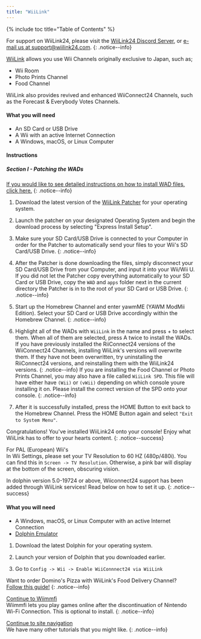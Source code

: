 ```yaml
---
title: "WiiLink"
---
```


{% include toc title="Table of Contents" %}

For support on WiiLink24, please visit the [WiiLink24 Discord Server](https://discord.com/invite/reqUMqxu8D), or [e-mail us at support@wiilink24.com](mailto:support@wiilink24.com).
{: .notice--info}

[WiiLink](https://wiilink24.com/) allows you use Wii Channels originally exclusive to Japan, such as;

- Wii Room
- Photo Prints Channel
- Food Channel

WiiLink also provides revived and enhanced WiiConnect24 Channels, such as the Forecast & Everybody Votes Channels.

#### What you will need

- An SD Card or USB Drive
- A Wii with an active Internet Connection
- A Windows, macOS, or Linux Computer

#### Instructions

##### Section I - Patching the WADs

[If you would like to see detailed instructions on how to install WAD files, click here.](yawmme)
{: .notice--info}

1. Download the latest version of the [WiiLink Patcher](https://github.com/WiiLink24/WiiLink24-Patcher/releases/tag/v1.2.1) for your operating system.

2. Launch the patcher on your designated Operating System and begin the download process by selecting "Express Install Setup".
 
3. Make sure your SD Card/USB Drive is connected to your Computer in order for the Patcher to automatically send your files to your Wii's SD Card/USB Drive.
{: .notice--info}

4. After the Patcher is done downloading the files, simply disconnect your SD Card/USB Drive from your Computer, and input it into your Wii/Wii U.
If you did not let the Patcher copy everything automatically to your SD Card or USB Drive, copy the `WAD` and `apps` folder next in the current directory the Patcher is in to the root of your SD Card or USB Drive.
{: .notice--info}

5. Start up the Homebrew Channel and enter yawmME (YAWM ModMii Edition).
Select your SD Card or USB Drive accordingly within the Homebrew Channel.
{: .notice--info}

6. Highlight all of the WADs with `WiiLink` in the name and press + to select them. When all of them are selected, press A twice to install the WADs.
If you have previously installed the RiiConnect24 versions of the WiiConnect24 Channels, installing WiiLink's versions will overwrite them. If they have not been overwritten, try uninstalling the RiiConnect24 versions, and reinstalling them with the WiiLink24 versions.
{: .notice--info}
If you are installing the Food Channel or Photo Prints Channel, you may also have a file called `WiiLink SPD`. This file will have either have `(Wii)` or `(vWii)` depending on which console youre installing it on. Please install the correct version of the SPD onto your console.
{: .notice--info}

7. After it is successfully installed, press the HOME Button to exit back to the Homebrew Channel. Press the HOME Button again and select `"Exit to System Menu"`.

Congratulations! You've installed WiiLink24 onto your console! Enjoy what WiiLink has to offer to your hearts content.
{: .notice--success}

For PAL (European) Wii's<br>
In Wii Settings, please set your TV Resolution to 60 HZ (480p/480i). You can find this in `Screen -> TV Resolution`. Otherwise, a pink bar will display at the bottom of the screen, obscuring vision.

In dolphin version 5.0-19724 or above, Wiiconnect24 support has been added through WiiLink services! Read below on how to set it up.
{: .notice--success}

#### What you will need

- A Windows, macOS, or Linux Computer with an active Internet Connection
- [Dolphin Emulator](https://dolphin-emu.org/download/)

1. Download the latest Dolphin for your operating system.

2. Launch your version of Dolphin that you downloaded earlier.

3. Go to `Config -> Wii -> Enable WiiConnnect24 via WiiLink`

Want to order Domino's Pizza with WiiLink's Food Delivery Channel?<br>[Follow this guide!](wiilink-demae-dominos)
{: .notice--info}

[Continue to Wiimmfi](wiimmfi)<br>
Wiimmfi lets you play games online after the discontinuation of Nintendo Wi-Fi Connection. This is optional to install.
{: .notice--info}

[Continue to site navigation](site-navigation)<br>
We have many other tutorials that you might like.
{: .notice--info}
